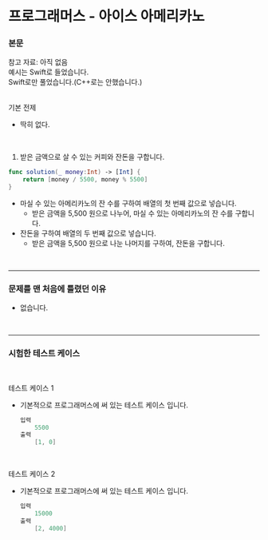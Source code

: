 # 프로그래머스 - 아이스 아메리카노

### 본문
참고 자료: 아직 없음<br/>
예시는 Swift로 들었습니다.<br/>
Swift로만 풀었습니다.(C++로는 안했습니다.)<br/>
<br/>

기본 전제
 - 딱히 없다.<br/>
<br/>

1. 받은 금액으로 살 수 있는 커피와 잔돈을 구합니다.<br/>
```Swift
func solution(_ money:Int) -> [Int] {
    return [money / 5500, money % 5500]
}
```
- 마실 수 있는 아메리카노의 잔 수를 구하여 배열의 첫 번째 값으로 넣습니다.<br/>
    - 받은 금액을 5,500 원으로 나누어, 마실 수 있는 아메리카노의 잔 수를 구합니다.<br/>
- 잔돈을 구하여 배열의 두 번째 값으로 넣습니다.<br/>
    - 받은 금액을 5,500 원으로 나눈 나머지를 구하여, 잔돈을 구합니다.<br/>
<br/>

---
### 문제를 맨 처음에 틀렸던 이유<br/>
- 없습니다.<br/>
<br/>

---
### 시험한 테스트 케이스
<br/>

테스트 케이스 1<br/>
- 기본적으로 프로그래머스에 써 있는 테스트 케이스 입니다.<br/>
    ```Swift
    입력
        5500
    출력
        [1, 0]
    ```
<br/>

테스트 케이스 2<br/>
- 기본적으로 프로그래머스에 써 있는 테스트 케이스 입니다.<br/>
    ```Swift
    입력
        15000
    출력
        [2, 4000]
    ```
<br/>
